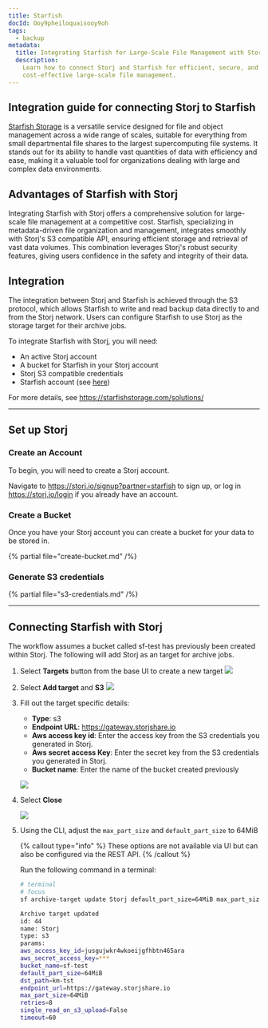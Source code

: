 ```yaml
---
title: Starfish
docId: Ooy9pheiloquaisooy9oh
tags:
  - backup
metadata:
  title: Integrating Starfish for Large-Scale File Management with Storj
  description:
    Learn how to connect Storj and Starfish for efficient, secure, and
    cost-effective large-scale file management.
---
```


## Integration guide for connecting Storj to Starfish

[Starfish Storage](https://starfishstorage.com/) is a versatile service designed for file and object management across a wide range of scales, suitable for everything from small departmental file shares to the largest supercomputing file systems. It stands out for its ability to handle vast quantities of data with efficiency and ease, making it a valuable tool for organizations dealing with large and complex data environments.

## Advantages of Starfish with Storj

Integrating Starfish with Storj offers a comprehensive solution for large-scale file management at a competitive cost. Starfish, specializing in metadata-driven file organization and management, integrates smoothly with Storj's S3 compatible API, ensuring efficient storage and retrieval of vast data volumes. This combination leverages Storj's robust security features, giving users confidence in the safety and integrity of their data.

## Integration

The integration between Storj and Starfish is achieved through the S3 protocol, which allows Starfish to write and read backup data directly to and from the Storj network. Users can configure Starfish to use Storj as the storage target for their archive jobs.

To integrate Starfish with Storj, you will need:

- An active Storj account
- A bucket for Starfish in your Storj account
- Storj S3 compatible credentials
- Starfish account (see [here](https://starfishstorage.com/contact-us/))

For more details, see <https://starfishstorage.com/solutions/>

---

## Set up Storj

### Create an Account

To begin, you will need to create a Storj account.

Navigate to <https://storj.io/signup?partner=starfish> to sign up, or log in <https://storj.io/login> if you already have an account.

### Create a Bucket

Once you have your Storj account you can create a bucket for your data to be stored in.

{% partial file="create-bucket.md" /%}

### Generate S3 credentials

{% partial file="s3-credentials.md" /%}

---

## Connecting Starfish with Storj

The workflow assumes a bucket called sf-test has previously been created within Storj. The following will add Storj as an target for archive jobs.

1. Select **Targets** button from the base UI to create a new target
   ![](https://link.storjshare.io/raw/jua7rls6hkx5556qfcmhrqed2tfa/docs/images/starfish_image_2.png)

1. Select **Add target** and **S3**
   ![](https://link.storjshare.io/raw/jua7rls6hkx5556qfcmhrqed2tfa/docs/images/starfish_image_3.png)

1. Fill out the target specific details:

   - **Type**: s3
   - **Endpoint URL**: <https://gateway.storjshare.io>
   - **Aws access key id**: Enter the access key from the S3 credentials you generated in Storj.
   - **Aws secret access Key**: Enter the secret key from the S3 credentials you generated in Storj.
   - **Bucket name**: Enter the name of the bucket created previously

   ![](https://link.storjshare.io/raw/jua7rls6hkx5556qfcmhrqed2tfa/docs/images/starfish_image_6.png)

1. Select **Close**

   ![](https://link.storjshare.io/raw/jua7rls6hkx5556qfcmhrqed2tfa/docs/images/starfish_image_5.png)

1. Using the CLI, adjust the `max_part_size` and `default_part_size` to 64MiB

   {% callout type="info"  %}
   These options are not available via UI but can also be configured via the REST API.
   {% /callout %}

   Run the following command in a terminal:

   ```bash
   # terminal
   # focus
   sf archive-target update Storj default_part_size=64MiB max_part_size=64MiB

   Archive target updated
   id: 44
   name: Storj
   type: s3
   params:
   aws_access_key_id=jusgujwkr4wkoeijgfhbtn465ara
   aws_secret_access_key=***
   bucket_name=sf-test
   default_part_size=64MiB
   dst_path=km-tst
   endpoint_url=https://gateway.storjshare.io
   max_part_size=64MiB
   retries=8
   single_read_on_s3_upload=False
   timeout=60
   ```
